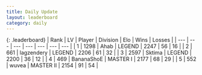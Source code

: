```yaml
---
title: Daily Update
layout: leaderboard
category: daily
---
```


{: .leaderboard}
| Rank | LV | Player | Division | Elo | Wins | Losses |
| --- | --- | --- | --- | --- | --- | --- |
| <span data-change="0">1</span> | 1298 | <span title="ID: 402846">Ahab</span> | LEGEND | <span data-change="0">2247</span> | <span data-change="0">56</span> | <span data-change="0">16</span> |
| <span data-change="1">2</span> | 661 | <span title="ID: 628282">lagzendery</span> | LEGEND | <span data-change="25">2206</span> | <span data-change="6">61</span> | <span data-change="2">32</span> |
| <span data-change="-1">3</span> | 2597 | <span title="ID: 353063">Sktima</span> | LEGEND | <span data-change="0">2200</span> | <span data-change="0">36</span> | <span data-change="0">12</span> |
| <span data-change="17">4</span> | 469 | <span title="ID: 596014">BananaShoE</span> | MASTER I | <span data-change="139">2177</span> | <span data-change="17">68</span> | <span data-change="7">29</span> |
| <span data-change="1">5</span> | 552 | <span title="ID: 740957">wuvea</span> | MASTER II | <span data-change="20">2154</span> | <span data-change="14">91</span> | <span data-change="7">54</span> |